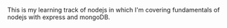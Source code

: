 This is my learning track of nodejs in which  I'm covering fundamentals of nodejs with express and mongoDB.
